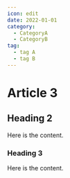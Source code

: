 ```yaml
---
icon: edit
date: 2022-01-01
category:
  - CategoryA
  - CategoryB
tag:
  - tag A
  - tag B
---
```


# Article 3

## Heading 2

Here is the content.

### Heading 3

Here is the content.
